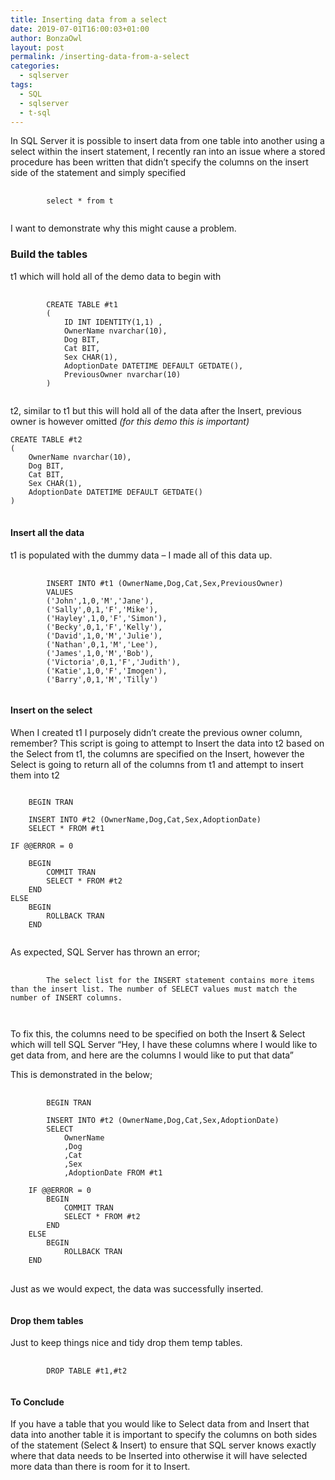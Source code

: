 ```yaml
---
title: Inserting data from a select
date: 2019-07-01T16:00:03+01:00
author: BonzaOwl
layout: post
permalink: /inserting-data-from-a-select
categories:
  - sqlserver
tags:
  - SQL
  - sqlserver
  - t-sql
---
```

In SQL Server it is possible to insert data from one table into another using a select within the insert statement, I recently ran into an issue where a stored procedure has been written that didn&#8217;t specify the columns on the insert side of the statement and simply specified

<pre>
    <code class="sql">
        select * from t
    </code>
</pre>

I want to demonstrate why this might cause a problem.

### Build the tables

t1 which will hold all of the demo data to begin with

<pre>
    <code class="sql">
        CREATE TABLE #t1 
        (
            ID INT IDENTITY(1,1) ,
            OwnerName nvarchar(10),
            Dog BIT,
            Cat BIT,
            Sex CHAR(1),
            AdoptionDate DATETIME DEFAULT GETDATE(),
            PreviousOwner nvarchar(10)
        )
    </code>
</pre>

t2, similar to t1 but this will hold all of the data after the Insert, previous owner is however omitted _(for this demo this is important)_

<pre>
<code class="sql">CREATE TABLE #t2 
(
    OwnerName nvarchar(10),
    Dog BIT,
    Cat BIT,
    Sex CHAR(1),
    AdoptionDate DATETIME DEFAULT GETDATE()
)
</code>
</pre>

#### Insert all the data

t1 is populated with the dummy data &#8211; I made all of this data up.

<pre>
    <code class="sql">
        INSERT INTO #t1 (OwnerName,Dog,Cat,Sex,PreviousOwner)
        VALUES
        ('John',1,0,'M','Jane'),
        ('Sally',0,1,'F','Mike'),
        ('Hayley',1,0,'F','Simon'),
        ('Becky',0,1,'F','Kelly'),
        ('David',1,0,'M','Julie'),
        ('Nathan',0,1,'M','Lee'),
        ('James',1,0,'M','Bob'),
        ('Victoria',0,1,'F','Judith'),
        ('Katie',1,0,'F','Imogen'),
        ('Barry',0,1,'M','Tilly')
    </code>
</pre>

#### Insert on the select

When I created t1 I purposely didn&#8217;t create the previous owner column, remember? This script is going to attempt to Insert the data into t2 based on the Select from t1, the columns are specified on the Insert, however the Select is going to return all of the columns from t1 and attempt to insert them into t2

<pre>
<code class="sql">
    BEGIN TRAN

    INSERT INTO #t2 (OwnerName,Dog,Cat,Sex,AdoptionDate)
    SELECT * FROM #t1

IF @@ERROR = 0 

    BEGIN
        COMMIT TRAN
        SELECT * FROM #t2
    END
ELSE
    BEGIN  
        ROLLBACK TRAN
    END
    </code>
</pre>

As expected, SQL Server has thrown an error;

<pre>
    <code class="sql">
        The select list for the INSERT statement contains more items than the insert list. The number of SELECT values must match the number of INSERT columns.
    </code>
</pre>

[<img class="alignnone size-full wp-image-493 img-fluid " src="https://www.codenameowl.com/wp-content/uploads/2019/06/Insert-from-select.png" alt="" srcset="https://www.codenameowl.com/wp-content/uploads/2019/06/Insert-from-select.png 1144w, https://www.codenameowl.com/wp-content/uploads/2019/06/Insert-from-select-300x204.png 300w, https://www.codenameowl.com/wp-content/uploads/2019/06/Insert-from-select-768x522.png 768w, https://www.codenameowl.com/wp-content/uploads/2019/06/Insert-from-select-1024x695.png 1024w" sizes="(max-width: 1144px) 100vw, 1144px" />](https://www.codenameowl.com/wp-content/uploads/2019/06/Insert-from-select.png)

To fix this, the columns need to be specified on both the Insert & Select which will tell SQL Server &#8220;Hey, I have these columns where I would like to get data from, and here are the columns I would like to put that data&#8221;

This is demonstrated in the below;

<pre>
    <code class="sql">
        BEGIN TRAN

        INSERT INTO #t2 (OwnerName,Dog,Cat,Sex,AdoptionDate)
        SELECT 
            OwnerName
            ,Dog
            ,Cat
            ,Sex
            ,AdoptionDate FROM #t1

    IF @@ERROR = 0 
        BEGIN
            COMMIT TRAN
            SELECT * FROM #t2
        END
    ELSE
        BEGIN  
            ROLLBACK TRAN
    END
   </code> 
</pre>

Just as we would expect, the data was successfully inserted.

[<img class="alignnone size-full wp-image-494 img-fluid " src="https://www.codenameowl.com/wp-content/uploads/2019/06/Insert-from-select2.png" alt="" srcset="https://www.codenameowl.com/wp-content/uploads/2019/06/Insert-from-select2.png 757w, https://www.codenameowl.com/wp-content/uploads/2019/06/Insert-from-select2-290x300.png 290w" sizes="(max-width: 757px) 100vw, 757px" />](https://www.codenameowl.com/wp-content/uploads/2019/06/Insert-from-select2.png)

#### Drop them tables

Just to keep things nice and tidy drop them temp tables.

<pre>
    <code class="sql">
        DROP TABLE #t1,#t2
    </code>
</pre>

#### To Conclude

If you have a table that you would like to Select data from and Insert that data into another table it is important to specify the columns on both sides of the statement (Select & Insert) to ensure that SQL server knows exactly where that data needs to be Inserted into otherwise it will have selected more data than there is room for it to Insert.